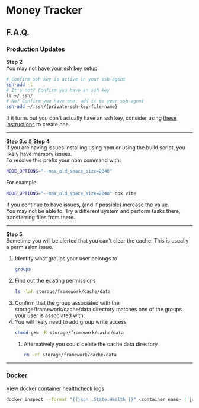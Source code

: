 # Money Tracker
## F.A.Q.
### Production Updates

**Step 2**  
You may not have your ssh key setup.
```bash
# Confirm ssh key is active in your ssh-agent
ssh-add -l
# It's not? Confirm you have an ssh key
ll ~/.ssh/
# No? Confirm you have one, add it to your ssh-agent
ssh-add ~/.ssh/{private-ssh-key-file-name}
```

If it turns out you don't actually have an ssh key, consider using [these instructions](https://docs.github.com/en/authentication/connecting-to-github-with-ssh/generating-a-new-ssh-key-and-adding-it-to-the-ssh-agent) to create one.

---

**Step 3.c** & **Step 4**  
If you are having issues installing using npm or using the build script, you likely have memory issues.  
To resolve this prefix your npm command with:
```bash
NODE_OPTIONS="--max_old_space_size=2048"
```

For example:
```bash
NODE_OPTIONS="--max_old_space_size=2048" npx vite
```

If you continue to have issues, (and if possible) increase the value.  
You may not be able to. Try a different system and perform tasks there, transferring files from there.

---

**Step 5**  
Sometime you will be alerted that you can't clear the cache. This is usually a permission issue.
1. Identify what groups your user belongs to
    ```bash
    groups
    ```
2. Find out the existing permissions
    ```bash
    ls -lah storage/framework/cache/data
    ```
3. Confirm that the group associated with the storage/framework/cache/data directory matches one of the groups your user is associated with.
4. You will likely need to add group write access
    ```bash
    chmod g+w -R storage/framework/cache/data
    ```
    1. Alternatively you could delete the cache data directory
        ```bash
        rm -rf storage/framework/cache/data
        ```

---

### Docker

View docker container healthcheck logs
```bash
docker inspect --format "{{json .State.Health }}" <container name> | jq
```
